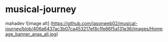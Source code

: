 # musical-journey
mahadev
![image alt] (https://github.com/jasonweb02/musical-journey/blob/406a6437ac3b07ca453217ef8c1fe86f5a131e36/images/Hompage_banner_anas_ali.jpg) 
